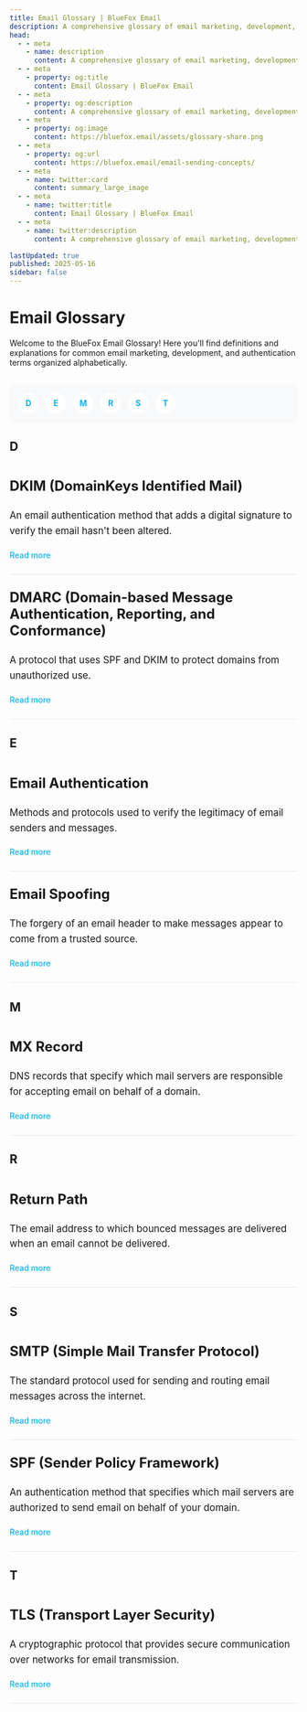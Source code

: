 ```yaml
---
title: Email Glossary | BlueFox Email
description: A comprehensive glossary of email marketing, development, and authentication terms.
head:
  - - meta
    - name: description
      content: A comprehensive glossary of email marketing, development, and authentication terms.
  - - meta
    - property: og:title
      content: Email Glossary | BlueFox Email
  - - meta
    - property: og:description
      content: A comprehensive glossary of email marketing, development, and authentication terms.
  - - meta
    - property: og:image
      content: https://bluefox.email/assets/glossary-share.png
  - - meta
    - property: og:url
      content: https://bluefox.email/email-sending-concepts/
  - - meta
    - name: twitter:card
      content: summary_large_image
  - - meta
    - name: twitter:title
      content: Email Glossary | BlueFox Email
  - - meta
    - name: twitter:description
      content: A comprehensive glossary of email marketing, development, and authentication terms.

lastUpdated: true
published: 2025-05-16
sidebar: false
---
```


# Email Glossary

Welcome to the BlueFox Email Glossary! Here you'll find definitions and explanations for common email marketing, development, and authentication terms organized alphabetically.

<div class="glossary-nav">
  <a href="#section-d">D</a>
  <a href="#section-e">E</a>
  <a href="#section-m">M</a>
  <a href="#section-r">R</a>
  <a href="#section-s">S</a>
  <a href="#section-t">T</a>
</div>

## <a id="section-d"></a>D

<div class="glossary-item">
  <h3><a href="/email-sending-concepts/dkim">DKIM (DomainKeys Identified Mail)</a></h3>
  <p>An email authentication method that adds a digital signature to verify the email hasn't been altered.</p>
  <a href="/email-sending-concepts/dkim" class="read-more">Read more</a>
</div>

<div class="glossary-item">
  <h3><a href="/email-sending-concepts/dmarc">DMARC (Domain-based Message Authentication, Reporting, and Conformance)</a></h3>
  <p>A protocol that uses SPF and DKIM to protect domains from unauthorized use.</p>
  <a href="/email-sending-concepts/dmarc" class="read-more">Read more</a>
</div>

## <a id="section-e"></a>E

<div class="glossary-item">
  <h3><a href="/email-sending-concepts/email-authentication">Email Authentication</a></h3>
  <p>Methods and protocols used to verify the legitimacy of email senders and messages.</p>
  <a href="/email-sending-concepts/email-authentication" class="read-more">Read more</a>
</div>

<div class="glossary-item">
  <h3><a href="/email-sending-concepts/email-spoofing">Email Spoofing</a></h3>
  <p>The forgery of an email header to make messages appear to come from a trusted source.</p>
  <a href="/email-sending-concepts/email-spoofing" class="read-more">Read more</a>
</div>

## <a id="section-m"></a>M

<div class="glossary-item">
  <h3><a href="/email-sending-concepts/mx-record">MX Record</a></h3>
  <p>DNS records that specify which mail servers are responsible for accepting email on behalf of a domain.</p>
  <a href="/email-sending-concepts/mx-record" class="read-more">Read more</a>
</div>

## <a id="section-r"></a>R

<div class="glossary-item">
  <h3><a href="/email-sending-concepts/return-path">Return Path</a></h3>
  <p>The email address to which bounced messages are delivered when an email cannot be delivered.</p>
  <a href="/email-sending-concepts/return-path" class="read-more">Read more</a>
</div>

## <a id="section-s"></a>S

<div class="glossary-item">
  <h3><a href="/email-sending-concepts/smtp">SMTP (Simple Mail Transfer Protocol)</a></h3>
  <p>The standard protocol used for sending and routing email messages across the internet.</p>
  <a href="/email-sending-concepts/smtp" class="read-more">Read more</a>
</div>

<div class="glossary-item">
  <h3><a href="/email-sending-concepts/spf">SPF (Sender Policy Framework)</a></h3>
  <p>An authentication method that specifies which mail servers are authorized to send email on behalf of your domain.</p>
  <a href="/email-sending-concepts/spf" class="read-more">Read more</a>
</div>

## <a id="section-t"></a>T

<div class="glossary-item">
  <h3><a href="/email-sending-concepts/tls">TLS (Transport Layer Security)</a></h3>
  <p>A cryptographic protocol that provides secure communication over networks for email transmission.</p>
  <a href="/email-sending-concepts/tls" class="read-more">Read more</a>
</div>

<style>
.glossary-nav {
  display: flex;
  flex-wrap: wrap;
  gap: 12px;
  margin: 30px 0;
  padding: 15px;
  background-color: #f8f9fa;
  border-radius: 8px;
}

.dark .glossary-nav {
  background-color: #252529;
}

.glossary-nav a {
  display: inline-block;
  width: 36px;
  height: 36px;
  line-height: 36px;
  text-align: center;
  font-weight: bold;
  border-radius: 50%;
  background-color: white;
  color: #13B0EE;
  text-decoration: none;
  transition: all 0.2s ease;
}

.dark .glossary-nav a {
  background-color: #3a3a3a;
}

.glossary-nav a:hover {
  background-color: #13B0EE;
  color: white;
  transform: scale(1.1);
}

.glossary-item {
  padding: 25px 0;
  border-bottom: 1px solid #eaeaea;
}

.dark .glossary-item {
  border-bottom: 1px solid #2d3748;
}

.glossary-item:last-child {
  border-bottom: none;
}

.glossary-item h3 {
  margin-top: 0;
  font-size: 1.5rem;
}

.glossary-item h3 a {
  color: inherit;
  text-decoration: none;
}

.glossary-item h3 a:hover {
  color: #13B0EE;
}

.glossary-item p {
  margin: 12px 0;
  font-size: 1.05rem;
  line-height: 1.6;
}

.read-more {
  display: inline-block;
  color: #13B0EE;
  font-weight: 500;
  text-decoration: none;
  margin-top: 8px;
}

.read-more:hover {
  text-decoration: underline;
}
</style>
